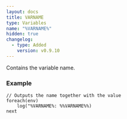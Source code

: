 ```yaml
---
layout: docs
title: VARNAME
type: Variables
name: "%VARNAME%"
hidden: true
changelog:
  - type: Added
    version: v0.9.10
---
```

Contains the variable name.

### Example
```
// Outputs the name together with the value
foreach(env)
    log("%VARNAME%: %%VARNAME%%)
next
```
